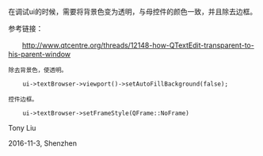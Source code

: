 在调试ui的时候，需要将背景色变为透明，与母控件的颜色一致，并且除去边框。

参考链接：

　　http://www.qtcentre.org/threads/12148-how-QTextEdit-transparent-to-his-parent-window

```
除去背景色，使透明。

    ui->textBrowser->viewport()->setAutoFillBackground(false);

控件边框。

    ui->textBrowser->setFrameStyle(QFrame::NoFrame)
```

Tony Liu

2016-11-3, Shenzhen